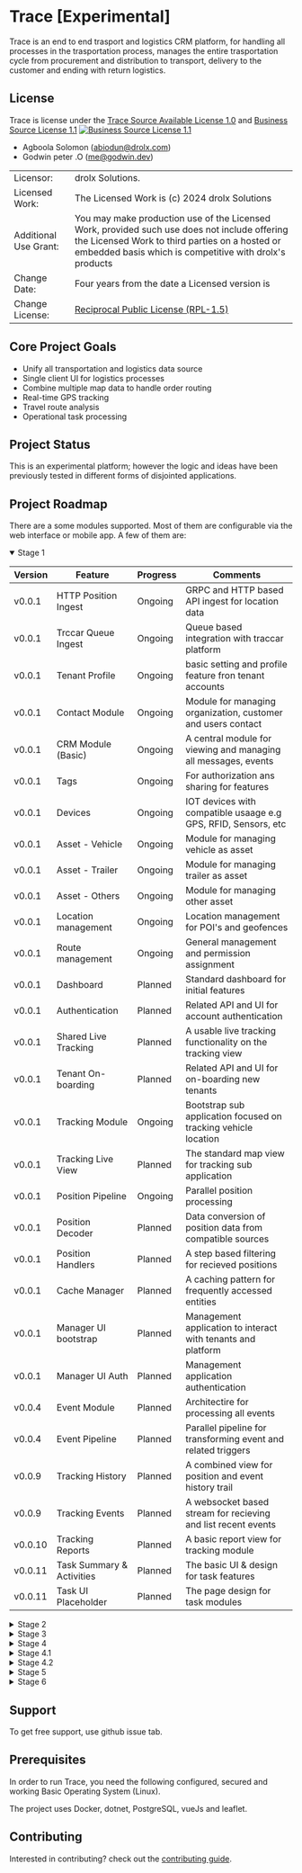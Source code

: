 # Trace [Experimental]

Trace is an end to end trasport and logistics CRM platform, for handling all processes in the trasportation process,
manages the entire trasportation cycle from procurement and distribution to transport,
delivery to the customer and ending with return logistics.

## License

Trace is license under the [Trace Source Available License 1.0](./LICENSE.md) and [Business Source License 1.1](./LICENSE\(BSL\).md) [![Business Source License 1.1](https://img.shields.io/badge/license-BSL--1.1-blue.svg?style=flat-square)](./LICENSE\(BSL\).md)

- Agboola Solomon ([abiodun@drolx.com](mailto:abiodun@drolx.com))
- Godwin peter .O ([me@godwin.dev](mailto:me@godwin.dev))

|                       |                                                                                                                                                                                                           |
| --------------------- | --------------------------------------------------------------------------------------------------------------------------------------------------------------------------------------------------------- |
| Licensor:             | drolx Solutions.                                                                                                                                                                                          |
| Licensed Work:        | The Licensed Work is (c) 2024 drolx Solutions                                                                                                                                                             |
| Additional Use Grant: | You may make production use of the Licensed Work, provided such use does not include offering the Licensed Work to third parties on a hosted or embedded basis which is competitive with drolx's products |
| Change Date:          | Four years from the date a Licensed version is                                                                                                                                                            |
| Change License:       | [Reciprocal Public License \(RPL-1.5\)](./LICENSE\(Change\).md)                                                                                                                                           |

## Core Project Goals
* Unify all transportation and logistics data source
* Single client UI for logistics processes
* Combine multiple map data to handle order routing
* Real-time GPS tracking
* Travel route analysis
* Operational task processing


## Project Status
This is an experimental platform; however the logic and ideas have been previously tested
in different forms of disjointed applications.


## Project Roadmap

There are a some modules supported. Most of them are configurable via the web
interface or mobile app. A few of them are:

<details open>
  <summary>Stage 1</summary>
  
| Version | Feature                   | Progress | Comments                                                       |
| ------- | ------------------------- | -------- | -------------------------------------------------------------- |
| v0.0.1  | HTTP Position Ingest      | Ongoing  | GRPC and HTTP based API ingest for location data               |
| v0.0.1  | Trccar Queue Ingest       | Ongoing  | Queue based integration with traccar platform                  |
| v0.0.1  | Tenant Profile            | Ongoing  | basic setting and profile feature fron tenant accounts         |
| v0.0.1  | Contact Module            | Ongoing  | Module for managing organization, customer and users contact   |
| v0.0.1  | CRM Module (Basic)        | Ongoing  | A central module for viewing and managing all messages, events |
| v0.0.1  | Tags                      | Ongoing  | For authorization ans sharing for features                     |
| v0.0.1  | Devices                   | Ongoing  | IOT devices with compatible usaage e.g GPS, RFID, Sensors, etc |
| v0.0.1  | Asset - Vehicle           | Ongoing  | Module for managing vehicle as asset                           |
| v0.0.1  | Asset - Trailer           | Ongoing  | Module for managing trailer as asset                           |
| v0.0.1  | Asset - Others            | Ongoing  | Module for managing other asset                                |
| v0.0.1  | Location management       | Ongoing  | Location management for POI's and geofences                    |
| v0.0.1  | Route management          | Ongoing  | General management and permission assignment                   |
| v0.0.1  | Dashboard                 | Planned  | Standard dashboard for initial features                        |
| v0.0.1  | Authentication            | Planned  | Related API and UI for account authentication                  |
| v0.0.1  | Shared Live Tracking      | Planned  | A usable live tracking functionality on the tracking view      |
| v0.0.1  | Tenant On-boarding        | Planned  | Related API and UI for on-boarding new tenants                 |
| v0.0.1  | Tracking Module           | Ongoing  | Bootstrap sub application focused on tracking vehicle location |
| v0.0.1  | Tracking Live View        | Planned  | The standard map view for tracking sub application             |
| v0.0.1  | Position Pipeline         | Ongoing  | Parallel position processing                                   |
| v0.0.1  | Position Decoder          | Planned  | Data conversion of position data from compatible sources       |
| v0.0.1  | Position Handlers         | Planned  | A step based filtering for recieved positions                  |
| v0.0.1  | Cache Manager             | Planned  | A caching pattern for frequently accessed entities             |
| v0.0.1  | Manager UI bootstrap      | Planned  | Management application to interact with tenants and platform   |
| v0.0.1  | Manager UI Auth           | Planned  | Management application authentication                          |
| v0.0.4  | Event Module              | Planned  | Architectire for processing all events                         |
| v0.0.4  | Event Pipeline            | Planned  | Parallel pipeline for transforming event and related triggers  |
| v0.0.9  | Tracking History          | Planned  | A combined view for position and event history trail           |
| v0.0.9  | Tracking Events           | Planned  | A websocket based stream for recieving and list recent events  |
| v0.0.10 | Tracking Reports          | Planned  | A basic report view for tracking module                        |
| v0.0.11 | Task Summary & Activities | Planned  | The basic UI & design for task features                        |
| v0.0.11 | Task UI Placeholder       | Planned  | The page design for task modules                               |
</details>

<details>
<summary>Stage 2</summary>

| Version | Feature                   | Progress | Comments                                                     |
| ------- | ------------------------- | -------- | ------------------------------------------------------------ |
| v0.1    | Scheduler module          | Planned  | Links cron based schedules to modules that require it        |
| v0.1    | Scheduler workers         | Planned  | Hosted process to process stored schedules                   |
| v0.1    | Routing pipeline          | Planned  | Steps for handling distance, ETA, traffic, delays, divertion |
| v0.1    | Tenant branch             | Planned  | Branch management for tenant profiles                        |
| v0.1    | Customer profile          | Planned  | Manage customers and and related entities                    |
| v0.2    | Customer Portal bootstrap | Planned  | Manage customers and and related entities                    |
| v0.2    | Dispatchers               | Planned  | Dispatchers management                                       |
| v0.2    | Dispatch team             | Planned  | Dispatch team management                                     |
| v0.2    | Tag linking               | Planned  | UI and API query to link tags to entities that require it    |
| v0.2    | Authorization resolver    | Planned  | Authorization resolver by evaluating roles, tags, etc        |
</details>

<details>
<summary>Stage 3</summary>

| Version | Feature                 | Progress | Comments                               |
| ------- | ----------------------- | -------- | -------------------------------------- |
| v0.3    | MQTT Position ingest    | Planned  | MQTT based ingest for location data    |
| v0.3    | Event (Extended)        | Planned  | Extended event capabilty               |
| v0.3    | Task management (basic) | Planned  | Task management                        |
| v0.3    | Ticket support          | Planned  | Customers ticketing and support module |
| v0.3    | Dashboard customization | Planned  | Allow dashboard customization          |
| v0.3    | Employees               | Planned  | Manage Employees                       |
| v0.3    | Passengers              | Planned  | Passengers onboarding and mangement    |
| v0.3    | Catalogs                | Planned  | Manage tenant or customer catalog      |
| v0.3    | Warehouse               | Planned  | Manage warehouses                      |
</details>


<details>
<summary>Stage 4</summary>

| Version | Feature                            | Progress | Comments                               |
| ------- | ---------------------------------- | -------- | -------------------------------------- |
| v0.4    | Task management (Position/Routing) | Planned  | Task management                        |
| v0.4    | Task management (dispather)        | Planned  | Integrate dispathcer/drivers to task   |
| v0.4    | Shipment                           | Planned  | Create and manage shipments            |
| v0.4.1  | Trip/Task Authority                | Planned  | Assign & Authorize task to dispatchers |
</details>

<details>
<summary>Stage 4.1</summary>

| Version | Feature                             | Progress | Comments                        |
| ------- | ----------------------------------- | -------- | ------------------------------- |
| v0.4.1  | Integrated DMS                      | Planned  | Upload and manage files         |
| v0.4.1  | Minio infrastruture integration     | Planned  | Implements integration to minio |
| v0.4.1  | Task management (extended relation) | Planned  | Link task to more modules       |
</details>

<details>
<summary>Stage 4.2</summary>

| Version | Feature            | Progress | Comments                                              |
| ------- | ------------------ | -------- | ----------------------------------------------------- |
| v0.4.2  | Finacial module    | Planned  | Handle Finacial options for users                     |
| v0.4.2  | Shortages          | Planned  | Basic shprtage information management                 |
| v0.4.2  | Expense management | Planned  | Users and dispatchers expense assignment and analysis |
| v0.5    | Notification       | Planned  | Notification settings and mangement                   |
</details>

<details>
<summary>Stage 5</summary>

| Version | Feature                | Progress | Comments                                     |
| ------- | ---------------------- | -------- | -------------------------------------------- |
| v0.6    | Order management       | Planned  | Basic order management                       |
| v0.6    | Invoice management     | Planned  | Basic invoice management                     |
| v0.6    | Task (Financial link)  | Planned  | Link task to expense, shortage and others    |
| v0.6    | Task (Catalogue)       | Planned  | Link task to shipped catalogue items         |
| v0.6    | Notification Templates | Planned  | Email, Chat and SMS notification templates   |
| v0.6    | Waybill                | Planned  | Manage and distribute waybills               |
| v0.6    | Equipment maintenance  | Planned  | Schedule and manage maintenance for vehicles |
</details>

<details>
<summary>Stage 6</summary>

| Version | Feature                   | Progress | Comments                                 |
| ------- | ------------------------- | -------- | ---------------------------------------- |
| v0.7    | Ticket support (Extended) | Planned  | Customers ticketing and support module   |
| v0.8    | Insurance                 | Planned  | Manage insurance plans and subscriptions |
| v0.8    | Contracts                 | Planned  | Manage customers contract                |
| v0.8.1  | Suppliers                 | Planned  | Manage Tenant suppliers                  |
| v0.8.2  | Stocks                    | Planned  | Manage tenants stocks                    |
| v0.8.3  | Custom form               | Planned  | Create and manage custom forms           |
</details>

## Support

To get free support, use github issue tab.

## Prerequisites

In order to run Trace, you need the following configured, secured  and
working Basic Operating System (Linux).

The project uses Docker, dotnet, PostgreSQL, vueJs and leaflet.

## Contributing

Interested in contributing? check out the [contributing guide](./CONTRIBUTING.md).


